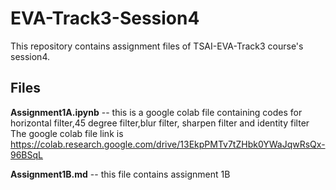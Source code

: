 # EVA-Track3-Session4
This repository contains assignment files of TSAI-EVA-Track3 course's session4.


## Files
**Assignment1A.ipynb**
-- this is a google colab file containing codes for horizontal filter,45 degree filter,blur filter, sharpen filter and 
  identity filter
  The google colab file link is https://colab.research.google.com/drive/13EkpPMTv7tZHbk0YWaJqwRsQx-96BSqL
  
  
 **Assignment1B.md**
 -- this file contains assignment 1B
